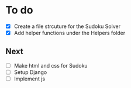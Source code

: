 # To do
- [x] Create a file strcuture for the Sudoku Solver
- [x] Add helper functions under the Helpers folder

## Next
- [ ] Make html and css for Sudoku
- [ ] Setup Django
- [ ] Implement js 
